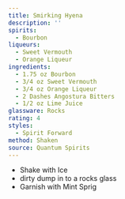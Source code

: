 ```yaml
---
title: Smirking Hyena
description: ''
spirits:
  - Bourbon
liqueurs:
  - Sweet Vermouth
  - Orange Liqueur
ingredients:
  - 1.75 oz Bourbon
  - 3/4 oz Sweet Vermouth
  - 3/4 oz Orange Liqueur
  - 2 Dashes Angostura Bitters
  - 1/2 oz Lime Juice
glassware: Rocks
rating: 4
styles:
  - Spirit Forward
method: Shaken
source: Quantum Spirits
---
```


- Shake with Ice
- dirty dump in to a rocks glass
- Garnish with Mint Sprig
